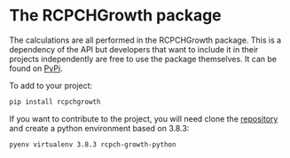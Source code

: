 # The RCPCHGrowth package

The calculations are all performed in the RCPCHGrowth package. This is a dependency of the API but developers that want to include it in their projects independently are free to use the package themselves. It can be found on [PyPi](https://pypi.org/project/rcpchgrowth/).

To add to your project:

```bash
pip install rcpchgrowth
```

If you want to contribute to the project, you will need clone the [repository](https://github.com/rcpch/rcpchgrowth-python) and create a python environment based on 3.8.3:

```bash
pyenv virtualenv 3.8.3 rcpch-growth-python
```